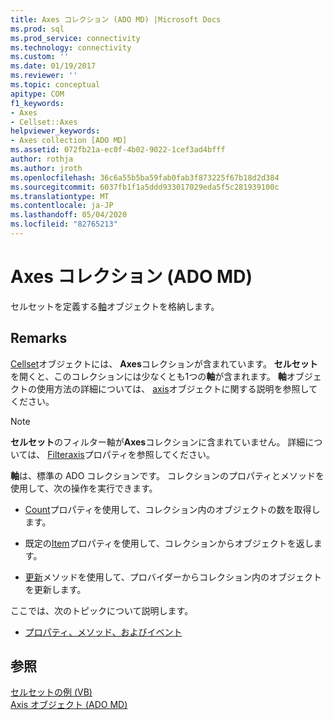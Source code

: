 ```yaml
---
title: Axes コレクション (ADO MD) |Microsoft Docs
ms.prod: sql
ms.prod_service: connectivity
ms.technology: connectivity
ms.custom: ''
ms.date: 01/19/2017
ms.reviewer: ''
ms.topic: conceptual
apitype: COM
f1_keywords:
- Axes
- Cellset::Axes
helpviewer_keywords:
- Axes collection [ADO MD]
ms.assetid: 072fb21a-ec0f-4b02-9022-1cef3ad4bfff
author: rothja
ms.author: jroth
ms.openlocfilehash: 36c6a55b5ba59fab0fab3f873225f67b18d2d384
ms.sourcegitcommit: 6037fb1f1a5ddd933017029eda5f5c281939100c
ms.translationtype: MT
ms.contentlocale: ja-JP
ms.lasthandoff: 05/04/2020
ms.locfileid: "82765213"
---
```

# <a name="axes-collection-ado-md"></a>Axes コレクション (ADO MD)
セルセットを定義する[軸](../../../ado/reference/ado-md-api/axis-object-ado-md.md)オブジェクトを格納します。  
  
## <a name="remarks"></a>Remarks  
 [Cellset](../../../ado/reference/ado-md-api/cellset-object-ado-md.md)オブジェクトには、 **Axes**コレクションが含まれています。 **セルセット**を開くと、このコレクションには少なくとも1つの**軸**が含まれます。 **軸**オブジェクトの使用方法の詳細については、 [axis](../../../ado/reference/ado-md-api/axis-object-ado-md.md)オブジェクトに関する説明を参照してください。  
  
> [!NOTE]
>  **セルセット**のフィルター軸が**Axes**コレクションに含まれていません。 詳細については、 [Filteraxis](../../../ado/reference/ado-md-api/filteraxis-property-ado-md.md)プロパティを参照してください。  
  
 **軸**は、標準の ADO コレクションです。 コレクションのプロパティとメソッドを使用して、次の操作を実行できます。  
  
-   [Count](../../../ado/reference/ado-api/count-property-ado.md)プロパティを使用して、コレクション内のオブジェクトの数を取得します。  
  
-   既定の[Item](../../../ado/reference/ado-api/item-property-ado.md)プロパティを使用して、コレクションからオブジェクトを返します。  
  
-   [更新](../../../ado/reference/ado-api/refresh-method-ado.md)メソッドを使用して、プロバイダーからコレクション内のオブジェクトを更新します。  
  
 ここでは、次のトピックについて説明します。  
  
-   [プロパティ、メソッド、およびイベント](../../../ado/reference/ado-md-api/axes-collection-properties-methods-and-events.md)  
  
## <a name="see-also"></a>参照  
 [セルセットの例 (VB)](../../../ado/reference/ado-md-api/cellset-example-vb.md)   
 [Axis オブジェクト (ADO MD)](../../../ado/reference/ado-md-api/axis-object-ado-md.md)
